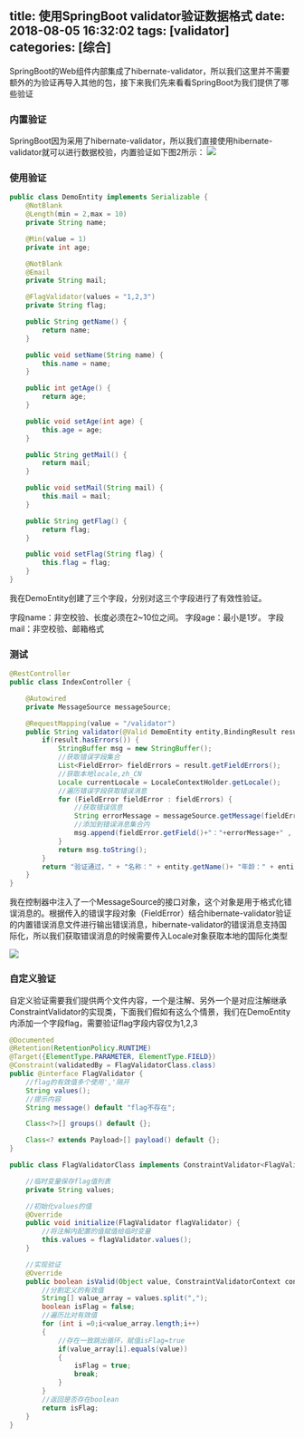 title: 使用SpringBoot validator验证数据格式
date: 2018-08-05 16:32:02
tags: [validator]
categories: [综合]
---
SpringBoot的Web组件内部集成了hibernate-validator，所以我们这里并不需要额外的为验证再导入其他的包，接下来我们先来看看SpringBoot为我们提供了哪些验证
<!--more-->

### 内置验证
SpringBoot因为采用了hibernate-validator，所以我们直接使用hibernate-validator就可以进行数据校验，内置验证如下图2所示：
![](/images/4461954-64d1c0e22bd114a6.png)

### 使用验证
```java
public class DemoEntity implements Serializable {
    @NotBlank
    @Length(min = 2,max = 10)
    private String name;

    @Min(value = 1)
    private int age;

    @NotBlank
    @Email
    private String mail;

    @FlagValidator(values = "1,2,3")
    private String flag;

    public String getName() {
        return name;
    }

    public void setName(String name) {
        this.name = name;
    }

    public int getAge() {
        return age;
    }

    public void setAge(int age) {
        this.age = age;
    }

    public String getMail() {
        return mail;
    }

    public void setMail(String mail) {
        this.mail = mail;
    }

    public String getFlag() {
        return flag;
    }

    public void setFlag(String flag) {
        this.flag = flag;
    }
}
```

我在DemoEntity创建了三个字段，分别对这三个字段进行了有效性验证。

字段name：非空校验、长度必须在2~10位之间。
字段age：最小是1岁。
字段mail：非空校验、邮箱格式

### 测试
```java
@RestController
public class IndexController {

    @Autowired
    private MessageSource messageSource;

    @RequestMapping(value = "/validator")
    public String validator(@Valid DemoEntity entity,BindingResult result) {
        if(result.hasErrors()) {
            StringBuffer msg = new StringBuffer();
            //获取错误字段集合
            List<FieldError> fieldErrors = result.getFieldErrors();
            //获取本地locale,zh_CN
            Locale currentLocale = LocaleContextHolder.getLocale();
            //遍历错误字段获取错误消息
            for (FieldError fieldError : fieldErrors) {
                //获取错误信息
                String errorMessage = messageSource.getMessage(fieldError,currentLocale);
                //添加到错误消息集合内
                msg.append(fieldError.getField()+"："+errorMessage+" , ");
            }
            return msg.toString();
        }
        return "验证通过，" + "名称：" + entity.getName()+ "年龄：" + entity.getAge() + "邮箱地址："+entity.getMail();
    }
}
```

我在控制器中注入了一个MessageSource的接口对象，这个对象是用于格式化错误消息的。根据传入的错误字段对象（FieldError）结合hibernate-validator验证的内置错误消息文件进行输出错误消息，hibernate-validator的错误消息支持国际化，所以我们获取错误消息的时候需要传入Locale对象获取本地的国际化类型

![](/images/20180805163740.png)

### 自定义验证
自定义验证需要我们提供两个文件内容，一个是注解、另外一个是对应注解继承ConstraintValidator的实现类，下面我们假如有这么个情景，我们在DemoEntity内添加一个字段flag，需要验证flag字段内容仅为1,2,3

```java
@Documented
@Retention(RetentionPolicy.RUNTIME)
@Target({ElementType.PARAMETER, ElementType.FIELD})
@Constraint(validatedBy = FlagValidatorClass.class)
public @interface FlagValidator {
    //flag的有效值多个使用','隔开
    String values();
    //提示内容
    String message() default "flag不存在";

    Class<?>[] groups() default {};

    Class<? extends Payload>[] payload() default {};
}
```

```java
public class FlagValidatorClass implements ConstraintValidator<FlagValidator, Object> {

    //临时变量保存flag值列表
    private String values;

    //初始化values的值
    @Override
    public void initialize(FlagValidator flagValidator) {
        //将注解内配置的值赋值给临时变量
        this.values = flagValidator.values();
    }

    //实现验证
    @Override
    public boolean isValid(Object value, ConstraintValidatorContext constraintValidatorContext) {
        //分割定义的有效值
        String[] value_array = values.split(",");
        boolean isFlag = false;
        //遍历比对有效值
        for (int i =0;i<value_array.length;i++)
        {
            //存在一致跳出循环，赋值isFlag=true
            if(value_array[i].equals(value))
            {
                isFlag = true;
                break;
            }
        }
        //返回是否存在boolean
        return isFlag;
    }
}
```